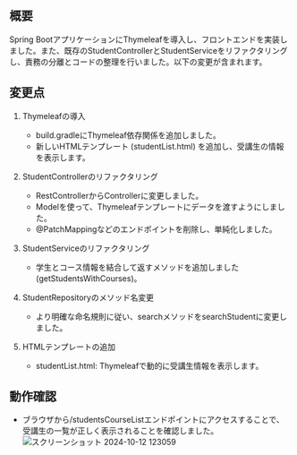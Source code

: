 ## 概要
Spring BootアプリケーションにThymeleafを導入し、フロントエンドを実装しました。また、既存のStudentControllerとStudentServiceをリファクタリングし、責務の分離とコードの整理を行いました。以下の変更が含まれます。

## 変更点

1. Thymeleafの導入
   - build.gradleにThymeleaf依存関係を追加しました。
   - 新しいHTMLテンプレート (studentList.html) を追加し、受講生の情報を表示します。

2. StudentControllerのリファクタリング
   - RestControllerからControllerに変更しました。
   - Modelを使って、Thymeleafテンプレートにデータを渡すようにしました。
   - @PatchMappingなどのエンドポイントを削除し、単純化しました。

3. StudentServiceのリファクタリング
   - 学生とコース情報を結合して返すメソッドを追加しました (getStudentsWithCourses)。

4. StudentRepositoryのメソッド名変更
   - より明確な命名規則に従い、searchメソッドをsearchStudentに変更しました。

5. HTMLテンプレートの追加
   - studentList.html: Thymeleafで動的に受講生情報を表示します。

## 動作確認
- ブラウザから/studentsCourseListエンドポイントにアクセスすることで、受講生の一覧が正しく表示されることを確認しました。
![スクリーンショット 2024-10-12 123059](https://github.com/user-attachments/assets/d35e0457-5706-403b-8177-fe958ec8235e)
